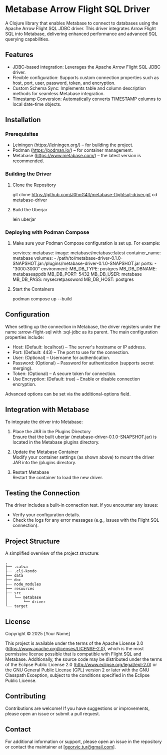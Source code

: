 # Metabase Arrow Flight SQL Driver

A Clojure library that enables Metabase to connect to databases using the Apache Arrow Flight SQL JDBC driver. This driver integrates Arrow Flight SQL into Metabase, delivering enhanced performance and advanced SQL querying capabilities.

## Features

- JDBC-based integration: Leverages the Apache Arrow Flight SQL JDBC driver.
- Flexible configuration: Supports custom connection properties such as host, port, user, password, token, and encryption.
- Custom Schema Sync: Implements table and column description methods for seamless Metabase integration.
- Timestamp Conversion: Automatically converts TIMESTAMP columns to local date-time objects.

## Installation

### Prerequisites

- Leiningen (https://leiningen.org/) – for building the project.
- Podman (https://podman.io/) – for container management.
- Metabase (https://www.metabase.com/) – the latest version is recommended.

### Building the Driver

1. Clone the Repository

   git clone https://github.com/J0hnG4lt/metabase-flightsql-driver.git
   cd metabase-driver

2. Build the Uberjar

   lein uberjar

### Deploying with Podman Compose

1. Make sure your Podman Compose configuration is set up. For example:

   services:
     metabase:
       image: metabase/metabase:latest
       container_name: metabase
       volumes:
         - /path/to/metabase-driver-0.1.0-SNAPSHOT.jar:/plugins/metabase-driver-0.1.0-SNAPSHOT.jar
       ports:
         - "3000:3000"
       environment:
         MB_DB_TYPE: postgres
         MB_DB_DBNAME: metabaseappdb
         MB_DB_PORT: 5432
         MB_DB_USER: metabase
         MB_DB_PASS: mysecretpassword
         MB_DB_HOST: postgres

2. Start the Containers

   podman compose up --build

## Configuration

When setting up the connection in Metabase, the driver registers under the name :arrow-flight-sql with :sql-jdbc as its parent. The main configuration properties include:

- Host: (Default: localhost) – The server's hostname or IP address.
- Port: (Default: 443) – The port to use for the connection.
- User: (Optional) – Username for authentication.
- Password: (Optional) – Password for authentication (supports secret merging).
- Token: (Optional) – A secure token for connection.
- Use Encryption: (Default: true) – Enable or disable connection encryption.

Advanced options can be set via the additional-options field.

## Integration with Metabase

To integrate the driver into Metabase:

1. Place the JAR in the Plugins Directory  
   Ensure that the built uberjar (metabase-driver-0.1.0-SNAPSHOT.jar) is located in the Metabase plugins directory.

2. Update the Metabase Container  
   Modify your container settings (as shown above) to mount the driver JAR into the /plugins directory.

3. Restart Metabase  
   Restart the container to load the new driver.

## Testing the Connection

The driver includes a built-in connection test. If you encounter any issues:

- Verify your configuration details.
- Check the logs for any error messages (e.g., issues with the Flight SQL connection).

## Project Structure

A simplified overview of the project structure:

```
.
├── .calva
├── .clj-kondo
├── data
├── doc
├── node_modules
├── resources
├── src
│   └── metabase
│       └── driver
└── target
```
## License

Copyright © 2025 [Your Name]

This project is available under the terms of the Apache License 2.0 (https://www.apache.org/licenses/LICENSE-2.0), which is the most permissive license possible that is compatible with Flight SQL and Metabase. Additionally, the source code may be distributed under the terms of the Eclipse Public License 2.0 (http://www.eclipse.org/legal/epl-2.0) or the GNU General Public License (GPL) version 2 or later with the GNU Classpath Exception, subject to the conditions specified in the Eclipse Public License.

## Contributing

Contributions are welcome! If you have suggestions or improvements, please open an issue or submit a pull request.

## Contact

For additional information or support, please open an issue in the repository or contact the maintainer at [georvic.tur@gmail.com].
